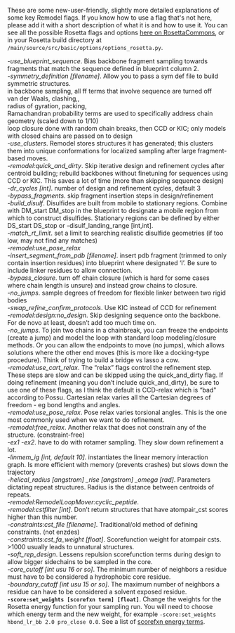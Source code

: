 These are some new-user-friendly, slightly more detailed explanations of some key Remodel flags. If you know how to use a flag that's not here, please add it with a short description of what it is and how to use it. You can see all the possible Rosetta flags and options [here on RosettaCommons](https://www.rosettacommons.org/docs/latest/full-options-list), or in your Rosetta build directory at `/main/source/src/basic/options/options_rosetta.py`.

*-use_blueprint_sequence*. Bias backbone fragment sampling towards fragments that match the sequence defined in blueprint column 2.  
*-symmetry_definition [filename]*. Allow you to pass a sym def file to build symmetric structures.  
in backbone sampling, all ff terms that involve sequence are turned off  
van der Waals, clashing,,  
radius of gyration, packing,  
Ramachandran probability terms are used to specifically address chain geometry (scaled down to 1/10)  
loop closure done with random chain breaks, then CCD or KIC; only models with closed chains are passed on to design  
*-use_clusters*. Remodel stores structures it has generated; this clusters them into unique conformations for localized sampling after large fragment-based moves.  
*-remodel:quick_and_dirty*. Skip iterative design and refinement cycles after centroid building; rebuild backbones without finetuning for sequences using CCD or KIC. This saves a lot of time (more than skipping sequence design)  
*-dr_cycles [int]*. number of design and refinement cycles, default 3  
*-bypass_fragments*. skip fragment insertion steps in design/refinement  
*-build_disulf*. Disulfides are built from mobile to stationary regions. Combine with DM_start DM_stop in the blueprint to designate a mobile region from which to construct disulfides. Stationary regions can be defined by either DS_start DS_stop or -disulf_landing_range [int,int].  
*-match_rt_limit*. set a limit to searching realistic disulfide geometries (if too low, may not find any matches)  
*-remodel:use_pose_relax*  
*-insert_segment_from_pdb [filename]*. insert pdb fragment (trimmed to only contain insertion residues) into blueprint where designated ‘I’. Be sure to include linker residues to allow connection.  
*-bypass_closure*. turn off chain closure (which is hard for some cases where chain length is unsure) and instead grow chains to closure.  
*-no_jumps*. sample degrees of freedom for flexible linker between two rigid bodies  
*-swap_refine_confirm_protocols*. Use KIC instead of CCD for refinement  
*-remodel:design:no_design*. Skip designing sequence onto the backbone. For de novo at least, doesn’t add too much time on.  
*-no_jumps*. To join two chains in a chainbreak, you can freeze the endpoints (create a jump) and model the loop with standard loop modeling/closure methods. Or you can allow the endpoints to move (no jumps), which allows solutions where the other end moves (this is more like a docking-type procedure). Think of trying to build a bridge vs lasso a cow.  
*-remodel:use_cart_relax*. The “relax” flags control the refinement step. These steps are slow and can be skipped using the quick_and_dirty flag. If doing refinement (meaning you don’t include quick_and_dirty), be sure to use one of these flags, as I think the default is CCD-relax which is “bad" according to Possu. Cartesian relax varies all the Cartesian degrees of freedom - eg bond lengths and angles.  
*-remodel:use_pose_relax*. Pose relax varies torsional angles. This is the one most commonly used when we want to do refinement.  
*-remodel:free_relax*. Another relax that does not constrain any of the structure. (constraint-free)  
*-ex1 -ex2*. have to do with rotamer sampling. They slow down refinement a lot.  
*-linmem_ig [int, default 10]*. instantiates the linear memory interaction graph. Is more efficient with memory (prevents crashes) but slows down the trajectory  
*-helical_radius [angstrom] _rise [angstrom] _omega [rad]*. Parameters dictating repeat structures. Radius is the distance between centroids of repeats.  
*-remodel:RemodelLoopMover:cyclic_peptide*.  
*-remodel:cstfilter [int]*. Don’t return structures that have atompair_cst scores higher than this number.  
*-constraints:cst_file [filename]*. Traditional/old method of defining constraints. (not enzdes)  
*-constraints:cst_fa_weight [float]*. Scorefunction weight for atompair csts. >1000 usually leads to unnatural structures.  
*-soft_rep_design*. Lessens repulsion scorefunction terms during design to allow bigger sidechains to be sampled in the core.  
*-core_cutoff [int usu 16 or so]*. The minimum number of neighbors a residue must have to be considered a hydrophobic core residue.  
*-boundary_cutoff [int usu 15 or so]*. The maximum number of neighbors a residue can have to be considered a solvent exposed residue.  
**`-score:set_weights [scorefxn term] [float]`**. Change the weights for the Rosetta energy function for your sampling run. You will need to choose which energy term and the new weight, for example `-score:set_weights hbond_lr_bb 2.0 pro_close 0.0`. See a list of [scorefxn energy terms](https://www.rosettacommons.org/docs/latest/rosetta_basics/scoring/score-types).  
